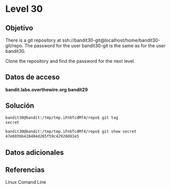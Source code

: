 # Level 30

## Objetivo
There is a git repository at ssh://bandit30-git@localhost/home/bandit30-git/repo. The password for the user bandit30-git is the same as for the user bandit30.

Clone the repository and find the password for the next level.

## Datos de acceso
**bandit.labs.overthewire.org**
**bandit29**

## Solución

```bash
bandit30@bandit:/tmp/tmp.iFnbTcdMf4/repo$ git tag
secret

bandit30@bandit:/tmp/tmp.iFnbTcdMf4/repo$ git show secret
47e603bb428404d265f59c42920d81e5
```

## Datos adicionales

## Referencias
Linux Comand Line